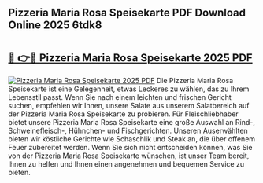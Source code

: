 ## Pizzeria Maria Rosa Speisekarte PDF Download Online 2025 6tdk8

# <h2><a href="http://gcc8wg.nevu.top/?p=Pizzeria+Maria+Rosa+Speisekarte">🔗 👉🔴 Pizzeria Maria Rosa Speisekarte 2025 PDF</a></h2>

[![Pizzeria Maria Rosa Speisekarte 2025 PDF](https://i.imgur.com/dBaPXMq.png)](http://gcc8wg.nevu.top/?p=Pizzeria+Maria+Rosa+Speisekarte)
Die Pizzeria Maria Rosa Speisekarte ist eine Gelegenheit, etwas Leckeres zu wählen, das zu Ihrem Lebensstil passt. Wenn Sie nach einem leichten und frischen Gericht suchen, empfehlen wir Ihnen, unsere Salate aus unserem Salatbereich auf der Pizzeria Maria Rosa Speisekarte zu probieren. Für Fleischliebhaber bietet unsere Pizzeria Maria Rosa Speisekarte eine große Auswahl an Rind-, Schweinefleisch-, Hühnchen- und Fischgerichten. Unseren Auserwählten bieten wir köstliche Gerichte wie Schaschlik und Steak an, die über offenem Feuer zubereitet werden. Wenn Sie sich nicht entscheiden können, was Sie von der Pizzeria Maria Rosa Speisekarte wünschen, ist unser Team bereit, Ihnen zu helfen und Ihnen einen angenehmen und bequemen Service zu bieten.
